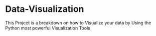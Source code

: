 # Data-Visualization
This Project is a breakdown on how to Visualize your data by Using the Python most powerful Visualization Tools
